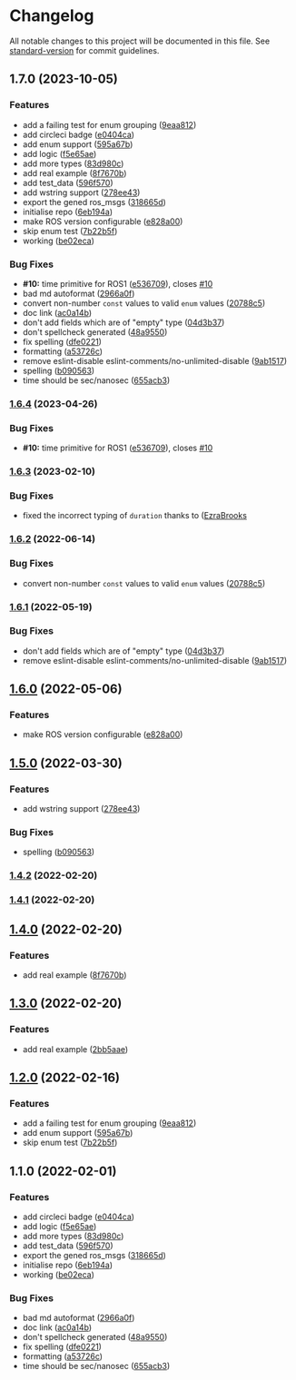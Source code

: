 # Changelog

All notable changes to this project will be documented in this file. See [standard-version](https://github.com/conventional-changelog/standard-version) for commit guidelines.

## 1.7.0 (2023-10-05)


### Features

* add a failing test for enum grouping ([9eaa812](https://github.com/Greenroom-Robotics/ros-typescript-generator/commit/9eaa8122978ada002073ef7d6e42b7b1e1c41714))
* add circleci badge ([e0404ca](https://github.com/Greenroom-Robotics/ros-typescript-generator/commit/e0404cadb6f388107edee68019e7d818c0ed28fb))
* add enum support ([595a67b](https://github.com/Greenroom-Robotics/ros-typescript-generator/commit/595a67b4ac36e373dd531da39a663947e43cfa89))
* add logic ([f5e65ae](https://github.com/Greenroom-Robotics/ros-typescript-generator/commit/f5e65ae178bea35ee0caecb13c8ce38f335ef8ed))
* add more types ([83d980c](https://github.com/Greenroom-Robotics/ros-typescript-generator/commit/83d980c94c2c5e58f05978cc75af1e0a6e2c0f18))
* add real example ([8f7670b](https://github.com/Greenroom-Robotics/ros-typescript-generator/commit/8f7670bfd4b072793c7eb5f7757f2ff0589e8d9d))
* add test_data ([596f570](https://github.com/Greenroom-Robotics/ros-typescript-generator/commit/596f57098b904fe08499722a57d7bf1a6989990c))
* add wstring support ([278ee43](https://github.com/Greenroom-Robotics/ros-typescript-generator/commit/278ee433a042491269939aba59bd90a928ab0add))
* export the gened ros_msgs ([318665d](https://github.com/Greenroom-Robotics/ros-typescript-generator/commit/318665d45c3728ae4b38b28cb9dc305543ca5474))
* initialise repo ([6eb194a](https://github.com/Greenroom-Robotics/ros-typescript-generator/commit/6eb194a5e1d7ed7d8518c614aeae84ef8be6eb3b))
* make ROS version configurable ([e828a00](https://github.com/Greenroom-Robotics/ros-typescript-generator/commit/e828a00506957b0396272694e9102ed068043c25))
* skip enum test ([7b22b5f](https://github.com/Greenroom-Robotics/ros-typescript-generator/commit/7b22b5ffc34a0c760422d2d7a7a796f847b32a40))
* working ([be02eca](https://github.com/Greenroom-Robotics/ros-typescript-generator/commit/be02ecafb0f9f43faa072d86a93da90295a6cadc))


### Bug Fixes

* **#10:** time primitive for ROS1 ([e536709](https://github.com/Greenroom-Robotics/ros-typescript-generator/commit/e536709b922c4ef96de1d777c33961ca189d7b3f)), closes [#10](https://github.com/Greenroom-Robotics/ros-typescript-generator/issues/10)
* bad md autoformat ([2966a0f](https://github.com/Greenroom-Robotics/ros-typescript-generator/commit/2966a0f9a4b33a1a6728302fa9651d185066e13e))
* convert non-number `const` values to valid `enum` values ([20788c5](https://github.com/Greenroom-Robotics/ros-typescript-generator/commit/20788c5f3ee5c67abf7683c041d1d538ad94fc41))
* doc link ([ac0a14b](https://github.com/Greenroom-Robotics/ros-typescript-generator/commit/ac0a14b0e4605e5ac84c62afde504df76e8f1522))
* don't add fields which are of "empty" type ([04d3b37](https://github.com/Greenroom-Robotics/ros-typescript-generator/commit/04d3b37b791e607d28fd504a74debec093eddd96))
* don't spellcheck generated ([48a9550](https://github.com/Greenroom-Robotics/ros-typescript-generator/commit/48a95506f49475b8fdb160d4a34846fa1a0202cc))
* fix spelling ([dfe0221](https://github.com/Greenroom-Robotics/ros-typescript-generator/commit/dfe0221b8c39f71a6ead5c235d9aef8e97f3ae53))
* formatting ([a53726c](https://github.com/Greenroom-Robotics/ros-typescript-generator/commit/a53726c71ef6986c29a92a836d4e7672aaea201a))
* remove eslint-disable eslint-comments/no-unlimited-disable ([9ab1517](https://github.com/Greenroom-Robotics/ros-typescript-generator/commit/9ab15171374d24ef1e35660e247ec151c250343b))
* spelling ([b090563](https://github.com/Greenroom-Robotics/ros-typescript-generator/commit/b09056365c7d506e43c33f03e93f5789b8eb016e))
* time should be sec/nanosec ([655acb3](https://github.com/Greenroom-Robotics/ros-typescript-generator/commit/655acb3f2510ff5bcc22d3b6b6c1c3426c3eef34))

### [1.6.4](https://github.com/Greenroom-Robotics/ros-typescript-generator/compare/v1.6.2...v1.6.4) (2023-04-26)


### Bug Fixes

* **#10:** time primitive for ROS1 ([e536709](https://github.com/Greenroom-Robotics/ros-typescript-generator/commit/e536709b922c4ef96de1d777c33961ca189d7b3f)), closes [#10](https://github.com/Greenroom-Robotics/ros-typescript-generator/issues/10)

### [1.6.3](https://github.com/Greenroom-Robotics/ros-typescript-generator/compare/v1.6.2...v1.6.3) (2023-02-10)

### Bug Fixes

* fixed the incorrect typing of `duration` thanks to ([EzraBrooks](https://github.com/Greenroom-Robotics/ros-typescript-generator/pull/9)

### [1.6.2](https://github.com/Greenroom-Robotics/ros-typescript-generator/compare/v1.6.1...v1.6.2) (2022-06-14)


### Bug Fixes

* convert non-number `const` values to valid `enum` values ([20788c5](https://github.com/Greenroom-Robotics/ros-typescript-generator/commit/20788c5f3ee5c67abf7683c041d1d538ad94fc41))

### [1.6.1](https://github.com/Greenroom-Robotics/ros-typescript-generator/compare/v1.6.0...v1.6.1) (2022-05-19)


### Bug Fixes

* don't add fields which are of "empty" type ([04d3b37](https://github.com/Greenroom-Robotics/ros-typescript-generator/commit/04d3b37b791e607d28fd504a74debec093eddd96))
* remove eslint-disable eslint-comments/no-unlimited-disable ([9ab1517](https://github.com/Greenroom-Robotics/ros-typescript-generator/commit/9ab15171374d24ef1e35660e247ec151c250343b))

## [1.6.0](https://github.com/Greenroom-Robotics/ros-typescript-generator/compare/v1.5.0...v1.6.0) (2022-05-06)


### Features

* make ROS version configurable ([e828a00](https://github.com/Greenroom-Robotics/ros-typescript-generator/commit/e828a00506957b0396272694e9102ed068043c25))

## [1.5.0](https://github.com/Greenroom-Robotics/ros-typescript-generator/compare/v1.4.2...v1.5.0) (2022-03-30)


### Features

* add wstring support ([278ee43](https://github.com/Greenroom-Robotics/ros-typescript-generator/commit/278ee433a042491269939aba59bd90a928ab0add))


### Bug Fixes

* spelling ([b090563](https://github.com/Greenroom-Robotics/ros-typescript-generator/commit/b09056365c7d506e43c33f03e93f5789b8eb016e))

### [1.4.2](https://github.com/Greenroom-Robotics/ros-typescript-generator/compare/v1.4.1...v1.4.2) (2022-02-20)

### [1.4.1](https://github.com/Greenroom-Robotics/ros-typescript-generator/compare/v1.4.0...v1.4.1) (2022-02-20)

## [1.4.0](https://github.com/Greenroom-Robotics/ros-typescript-generator/compare/v1.2.0...v1.4.0) (2022-02-20)


### Features

* add real example ([8f7670b](https://github.com/Greenroom-Robotics/ros-typescript-generator/commit/8f7670bfd4b072793c7eb5f7757f2ff0589e8d9d))

## [1.3.0](https://github.com/MrBlenny/ros-typescript-generator/compare/v1.2.0...v1.3.0) (2022-02-20)


### Features

* add real example ([2bb5aae](https://github.com/MrBlenny/ros-typescript-generator/commit/2bb5aae5adb2e3b1d22480138bd8d10cebbad965))

## [1.2.0](https://github.com/MrBlenny/ros-typescript-generator/compare/v1.1.0...v1.2.0) (2022-02-16)


### Features

* add a failing test for enum grouping ([9eaa812](https://github.com/MrBlenny/ros-typescript-generator/commit/9eaa8122978ada002073ef7d6e42b7b1e1c41714))
* add enum support ([595a67b](https://github.com/MrBlenny/ros-typescript-generator/commit/595a67b4ac36e373dd531da39a663947e43cfa89))
* skip enum test ([7b22b5f](https://github.com/MrBlenny/ros-typescript-generator/commit/7b22b5ffc34a0c760422d2d7a7a796f847b32a40))

## 1.1.0 (2022-02-01)


### Features

* add circleci badge ([e0404ca](https://github.com/MrBlenny/ros-typescript-generator/commit/e0404cadb6f388107edee68019e7d818c0ed28fb))
* add logic ([f5e65ae](https://github.com/MrBlenny/ros-typescript-generator/commit/f5e65ae178bea35ee0caecb13c8ce38f335ef8ed))
* add more types ([83d980c](https://github.com/MrBlenny/ros-typescript-generator/commit/83d980c94c2c5e58f05978cc75af1e0a6e2c0f18))
* add test_data ([596f570](https://github.com/MrBlenny/ros-typescript-generator/commit/596f57098b904fe08499722a57d7bf1a6989990c))
* export the gened ros_msgs ([318665d](https://github.com/MrBlenny/ros-typescript-generator/commit/318665d45c3728ae4b38b28cb9dc305543ca5474))
* initialise repo ([6eb194a](https://github.com/MrBlenny/ros-typescript-generator/commit/6eb194a5e1d7ed7d8518c614aeae84ef8be6eb3b))
* working ([be02eca](https://github.com/MrBlenny/ros-typescript-generator/commit/be02ecafb0f9f43faa072d86a93da90295a6cadc))


### Bug Fixes

* bad md autoformat ([2966a0f](https://github.com/MrBlenny/ros-typescript-generator/commit/2966a0f9a4b33a1a6728302fa9651d185066e13e))
* doc link ([ac0a14b](https://github.com/MrBlenny/ros-typescript-generator/commit/ac0a14b0e4605e5ac84c62afde504df76e8f1522))
* don't spellcheck generated ([48a9550](https://github.com/MrBlenny/ros-typescript-generator/commit/48a95506f49475b8fdb160d4a34846fa1a0202cc))
* fix spelling ([dfe0221](https://github.com/MrBlenny/ros-typescript-generator/commit/dfe0221b8c39f71a6ead5c235d9aef8e97f3ae53))
* formatting ([a53726c](https://github.com/MrBlenny/ros-typescript-generator/commit/a53726c71ef6986c29a92a836d4e7672aaea201a))
* time should be sec/nanosec ([655acb3](https://github.com/MrBlenny/ros-typescript-generator/commit/655acb3f2510ff5bcc22d3b6b6c1c3426c3eef34))
